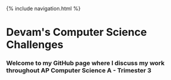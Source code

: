 {% include navigation.html %}
# Devam's Computer Science Challenges

### Welcome to my GitHub page where I discuss my work throughout AP Computer Science A - Trimester 3 

